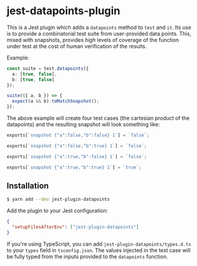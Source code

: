 # jest-datapoints-plugin

This is a Jest plugin which adds a `datapoints` method to `test` and `it`. Its
use is to provide a combinatorial test suite from user-provided data points.
This, mixed with snapshots, provides _high_ levels of coverage of the function
under test at the cost of human verification of the results.

Example:

```ts
const suite = test.datapoints({
  a: [true, false],
  b: [true, false]
});

suite(({ a, b }) => {
  expect(a && b).toMatchSnapshot();
});
```

The above example will create four test cases (the cartesian product of the
datapoints) and the resulting snapshot will look something like:

```js
exports[`snapshot {"a":false,"b":false} 1`] = `false`;

exports[`snapshot {"a":false,"b":true} 1`] = `false`;

exports[`snapshot {"a":true,"b":false} 1`] = `false`;

exports[`snapshot {"a":true,"b":true} 1`] = `true`;
```

## Installation

```sh
$ yarn add --dev jest-plugin-datapoints
```

Add the plugin to your Jest configuration:

```json
{
  "setupFilesAfterEnv": ["jest-plugin-datapoints"]
}
```

If you're using TypeScript, you can add `jest-plugin-datapoints/types.d.ts` to
your `types` field in `tsconfig.json`. The values injected in the test case
will be fully typed from the inputs provided to the `datapoints` function.
